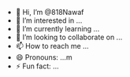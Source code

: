  - 👋 Hi, I’m @818Nawaf
- 👀 I’m interested in ...
- 🌱 I’m currently learning ...
- 💞️ I’m looking to collaborate on ...
- 📫 How to reach me ...
- 😄 Pronouns: ...m
- ⚡ Fun fact: ...

<!---
818Nawaf/818Nawaf is a ✨ specialj ✨ repository because its `README.md` (this file) appears on your GitHub profile.
You can click the Preview link to take a look at your changes.
--->
